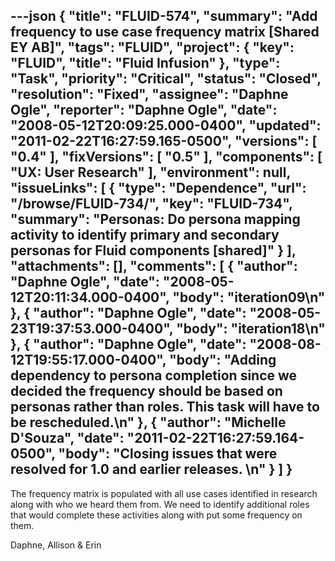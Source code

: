 ---json
{
  "title": "FLUID-574",
  "summary": "Add frequency to use case frequency matrix [Shared EY AB]",
  "tags": "FLUID",
  "project": {
    "key": "FLUID",
    "title": "Fluid Infusion"
  },
  "type": "Task",
  "priority": "Critical",
  "status": "Closed",
  "resolution": "Fixed",
  "assignee": "Daphne Ogle",
  "reporter": "Daphne Ogle",
  "date": "2008-05-12T20:09:25.000-0400",
  "updated": "2011-02-22T16:27:59.165-0500",
  "versions": [
    "0.4"
  ],
  "fixVersions": [
    "0.5"
  ],
  "components": [
    "UX: User Research"
  ],
  "environment": null,
  "issueLinks": [
    {
      "type": "Dependence",
      "url": "/browse/FLUID-734/",
      "key": "FLUID-734",
      "summary": "Personas: Do persona mapping activity to identify primary and secondary personas for Fluid components [shared]"
    }
  ],
  "attachments": [],
  "comments": [
    {
      "author": "Daphne Ogle",
      "date": "2008-05-12T20:11:34.000-0400",
      "body": "iteration09\n"
    },
    {
      "author": "Daphne Ogle",
      "date": "2008-05-23T19:37:53.000-0400",
      "body": "iteration18\n"
    },
    {
      "author": "Daphne Ogle",
      "date": "2008-08-12T19:55:17.000-0400",
      "body": "Adding dependency to persona completion since we decided the frequency should be based on personas rather than roles.  This task will have to be rescheduled.\n"
    },
    {
      "author": "Michelle D'Souza",
      "date": "2011-02-22T16:27:59.164-0500",
      "body": "Closing issues that were resolved for 1.0 and earlier releases.&#x20;\n"
    }
  ]
}
---
The frequency matrix is populated with all use cases identified in research along with who we heard them from.  We need to identify additional roles that would complete these activities along with put some frequency on them.

Daphne, Allison & Erin

        